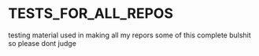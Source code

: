 # TESTS_FOR_ALL_REPOS
testing material used in making all my repors some of this complete bulshit so please dont judge
